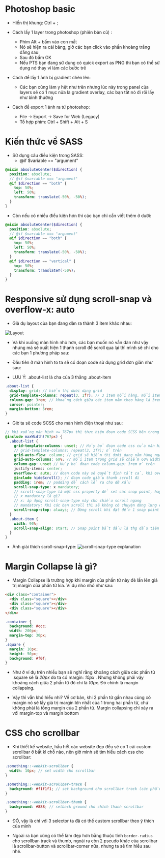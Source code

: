 # Photoshop basic

- Hiển thị khung: Ctrl + ;

- Cách lấy 1 layer trong photoshop (phiên bản cũ) :

  - Phim Alt + bấm vào con mắt
  - Nó sẽ hiện ra cái bảng, giờ các bạn click vào phần khoảng trắng đằng sau
  - Sau đó bấm OK
  - Nếu PTS bạn đang sử dụng có quick export as PNG thì bạn có thể sử dụng nó thay vì làm các bước trê

- Cách để lấy 1 ảnh bị gradient chèn lên:

  - Các bạn cũng làm y hệt như trên nhưng lúc này trong panel của layers sẽ có 1 mục nữa là gradient overlay, các bạn tắt nó đi rồi lấy như bình thường

- Cách để export 1 ảnh ra từ photoshop:
  - File -> Export -> Save for Web (Legacy)
  - Tổ hợp phím: Ctrl + Shift + Alt + S

# Kiến thức về SASS

- Sử dụng câu điều kiện trong SASS:
  - @if $variable == "argument"

```scss
@mixin absoluteCenter($direction) {
  position: absolute;
  // @if $variable === "argument"
  @if $direction == "both" {
    top: 50%;
    left: 50%;
    transform: translate(-50%, -50%);
  }
}
```

- Còn nếu có nhiều điều kiện hơn thì các bạn chỉ cần viết thêm ở dưới:

```scss
@mixin absoluteCenter($direction) {
  position: absolute;
  // @if $variable === "argument"
  @if $direction == "both" {
    top: 50%;
    left: 50%;
    transform: translate(-50%, -50%);
  }
  @if $direction == "vertical" {
    top: 50%;
    transform: translateY(-50%);
  }
}
```

# Responsive sử dụng scroll-snap và overflow-x: auto

- Giả dụ layout của bạn đang dàn ra thành 3 item khác nhau:

![Layout](https://discloud-storage.herokuapp.com/file/4f36bb84adefa36836b243a1ffa72118/flex.png)

- Và khi xuống màn hình nhỏ hơn, các bạn muốn nó vẫn dàn như vậy nhưng mà sẽ xuất hiện 1 thanh scroll để scroll qua lại thì mình sẽ chỉ cho các bạn 1 phương pháp sau:

- Đầu tiên ở màn hình to ta sẽ có đoạn code sử dụng grid đơn giản như sau:
  <br>

* LƯU Ý: .about-list là cha của 3 thằng .about-item

```scss
.about-list {
  display: grid; // hiển thị dưới dạng grid
  grid-template-columns: repeat(3, 1fr); // 3 item mỗi hàng, mỗi item chiếm 1fr
  column-gap: 3rem; // khoảng cách giữa các item nằm theo hàng là 3rem
  cursor: pointer;
  margin-bottom: 5rem;
}
```

- Giờ ta sẽ code SCSS cho màn hình điện thoại như sau:

```scss
// khi xuống màn hình <= 767px thì thực hiện đoạn code SCSS bên trong
@include maxWidth(767px) {
  .about-list {
    grid-template-columns: unset; // Hủy bỏ đoạn code css của màn hình > 767px, HAY nói cách khác là ta sẽ xóa đi đoạn code:
    // grid-template-columns: repeat(3, 1fr); ở trên
    grid-auto-flow: column; // grid sẽ hiển thị dưới dạng nằm hàng ngang
    grid-auto-columns: 60%; // mỗi item trong grid sẽ chiếm 60% width
    column-gap: unset // Hủy bỏ đoạn code column-gap: 3rem ở trên
    justify-items: center;
    overflow-x: auto; // đoạn code này sẽ quyết định tất cả, khi overflow ra khỏi thằng body sẽ hiển thị 1 thanh scroll
    @include hideScroll(); // đoạn code giấu thanh scroll đi
    padding: 1rem; // padding để cách lề ra cho đỡ xấu
    scroll-snap-type: x mandatory;
    // scroll-snap-type là một css property để set các snap point, hay nói cách khác là để điều khiển hoạt dộng scroll, giới hạn người dùng scroll chỉ đến một phần nào đó
    // x mandatory là gì?
    // x: áp dụng scroll-snap-type này cho chiều scroll ngang
    // mandatory: Khi các bạn scroll thì sẽ không có chuyện dừng lưng chừng ở giữa 2 bức ảnh, VÍ DỤ bạn lật sang trang mới của cuốn sách, không có chuyện bạn lật được 1 nửa rồi giữ nguyên được nó ở đó, tờ giấy sẽ nghiêng về 1 trong 2 bên, nghiêng về bên nào thì sẽ lật về phía đó (xem thêm ở ảnh bên dưới)
    scroll-snap-stop: always; // Dừng scroll khi đạt đến 1 snap point nào đó sau snap point trước đó
  }
  .about-item {
    width: 90%;
    scroll-snap-align: start; // Snap point bắt đầu là thg đầu tiên
  }
}
```

- Ảnh giải thích scroll-snap-type:
  ![scroll-snap-type explanation](https://discloud-storage.herokuapp.com/file/bfaad728fd28882da02502222a3bf2d0/bookturning.png)

# Margin Collapse là gì?

- Margin Collapse là trường hợp khi margin của phần từ này đè lấn lên giá trị margin của phần tử kia. Ví dụ nho nhỏ như sau:

```html
<div class="container">
  <div class="square"></div>
  <div class="square"></div>
  <div class="square"></div>
</div>
```

```css
.container {
  background: #ccc;
  width: 200px;
  margin-top: 30px;
}
.square {
  margin: 10px;
  height: 50px;
  background: #f0f;
}
```

- Như ở ví dụ trên nhiều bạn sẽ nghĩ rằng khoảng cách giữa các phần tử .square sẽ là _20px_ do ta có margin: _10px_ . Nhưng không phải vậy khoảng cách giữa 2 phần từ đó chỉ là _10px_. Đó chính là margin collapsing.

- Vậy thì vẫn khó hiểu nhỉ? Về cơ bản, khi 2 phần từ gần nhau cùng có margin nó sẽ lấy giá trị margin lớn nhất của 1 trong hai phẩn từ, chứ không phải là tổng margin của 2 phẩn tử. Margin collapsing chỉ xảy ra với margin-top và margin bottom

# CSS cho scrollbar

- Khi thiết kế website, hầu hết các website đẹp đều sẽ có 1 cái custom scrollbar ở bất kì chỗ nào, nên giờ mình sẽ tìm hiểu cách css cho scrollbar:

```scss
.something::-webkit-scrollbar {
  width: 10px; // set width cho scrollbar
}

.something::-webkit-scrollbar-track {
  background: #f1f1f1; // set background cho scrollbar track (các phần có màu ghi chưa được kéo tới)
}

.something::-webkit-scrollbar-thumb {
  background: #888; // setback ground cho chính thanh scrollbar
}
```

- ĐÓ, vậy là chỉ với 3 selector ta đã có thể custom scrollbar theo ý thích của mình

- Ngoài ra bạn cũng có thể làm đẹp hơn bằng thuộc tính `border-radius` cho scrollbar-track và thumb, ngoài ra còn 2 pseudo khác của scrollbar là scrollbar-button và scrollbar-corner nữa, nhưng ta sẽ tìm hiểu sau nhé.
